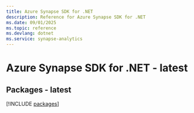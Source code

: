 ```yaml
---
title: Azure Synapse SDK for .NET
description: Reference for Azure Synapse SDK for .NET
ms.date: 09/01/2025
ms.topic: reference
ms.devlang: dotnet
ms.service: synapse-analytics
---
```

# Azure Synapse SDK for .NET - latest
## Packages - latest
[!INCLUDE [packages](synapse-index.md)]